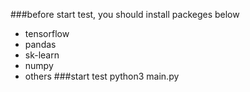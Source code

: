 ###before start test, you should install packeges below
* tensorflow
* pandas
* sk-learn
* numpy
* others
###start test
python3 main.py